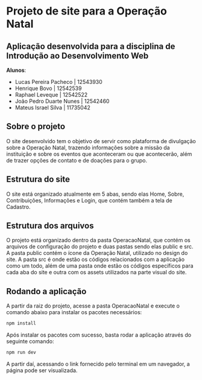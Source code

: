 # Projeto de site para a Operação Natal

## Aplicação desenvolvida para a disciplina de Introdução ao Desenvolvimento Web

**Alunos**:
  - Lucas Pereira Pacheco | 12543930
  - Henrique Bovo | 12542539
  - Raphael Leveque | 12542522
  - João Pedro Duarte Nunes | 12542460
  - Mateus Israel Silva | 11735042

## Sobre o projeto

O site desenvolvido tem o objetivo de servir como plataforma de divulgação sobre a Operação Natal, trazendo informações sobre a missão da instituição e sobre os eventos que aconteceram ou que acontecerão, além de trazer opções de contato e de doações para o grupo.

## Estrutura do site

O site está organizado atualmente em 5 abas, sendo elas Home, Sobre, Contribuições, Informações e Login, que contém também a tela de Cadastro.

## Estrutura dos arquivos

O projeto está organizado dentro da pasta OperacaoNatal, que contém os arquivos de configuração do projeto e duas pastas sendo elas public e src. A pasta public contém o ícone da Operação Natal, utilizado no design do site. A pasta src é onde estão os códigos relacionados com a aplicação como um todo, além de uma pasta onde estão os códigos específicos para cada aba do site e outra com os assets utilizados na parte visual do site.

## Rodando a aplicação

A partir da raiz do projeto, acesse a pasta OperacaoNatal e execute o comando abaixo para instalar os pacotes necessários:

```sh
npm install
```

Após instalar os pacotes com sucesso, basta rodar a aplicação através do seguinte comando:

```sh
npm run dev
```

A partir daí, acessando o link fornecido pelo terminal em um navegador, a página pode ser visualizada.
